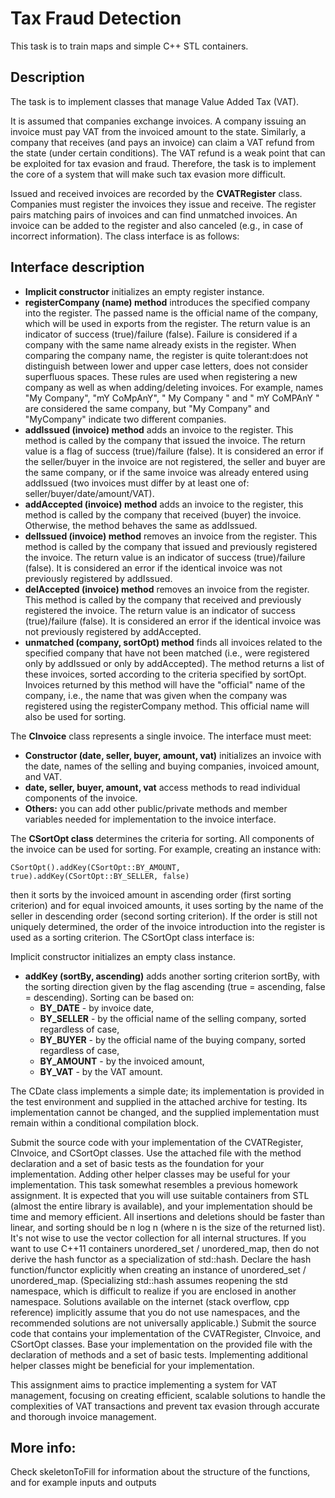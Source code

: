 
# Tax Fraud Detection

This task is to train maps and simple C++ STL containers.

## Description

The task is to implement classes that manage Value Added Tax (VAT).

It is assumed that companies exchange invoices. A company issuing an invoice must pay VAT from the invoiced amount to the state. Similarly, a company that receives (and pays an invoice) can claim a VAT refund from the state (under certain conditions). The VAT refund is a weak point that can be exploited for tax evasion and fraud. Therefore, the task is to implement the core of a system that will make such tax evasion more difficult.

Issued and received invoices are recorded by the **CVATRegister** class. Companies must register the invoices they issue and receive. The register pairs matching pairs of invoices and can find unmatched invoices. An invoice can be added to the register and also canceled (e.g., in case of incorrect information). The class interface is as follows:

## Interface description
* **Implicit constructor** initializes an empty register instance.
* **registerCompany (name) method** introduces the specified company into the register. The passed name is the official name of the company, which will be used in exports from the register. The return value is an indicator of success (true)/failure (false). Failure is considered if a company with the same name already exists in the register. When comparing the company name, the register is quite tolerant:does not distinguish between lower and upper case letters,
does not consider superfluous spaces.
These rules are used when registering a new company as well as when adding/deleting invoices. For example, names "My Company", "mY CoMpAnY", " My Company " and " mY CoMPAnY " are considered the same company, but "My Company" and "MyCompany" indicate two different companies.
* **addIssued (invoice) method** adds an invoice to the register. This method is called by the company that issued the invoice. The return value is a flag of success (true)/failure (false). It is considered an error if the seller/buyer in the invoice are not registered, the seller and buyer are the same company, or if the same invoice was already entered using addIssued (two invoices must differ by at least one of: seller/buyer/date/amount/VAT).
* **addAccepted (invoice) method** adds an invoice to the register, this method is called by the company that received (buyer) the invoice. Otherwise, the method behaves the same as addIssued.
* **delIssued (invoice) method** removes an invoice from the register. This method is called by the company that issued and previously registered the invoice. The return value is an indicator of success (true)/failure (false). It is considered an error if the identical invoice was not previously registered by addIssued.
* **delAccepted (invoice) method** removes an invoice from the register. This method is called by the company that received and previously registered the invoice. The return value is an indicator of success (true)/failure (false). It is considered an error if the identical invoice was not previously registered by addAccepted.
* **unmatched (company, sortOpt) method** finds all invoices related to the specified company that have not been matched (i.e., were registered only by addIssued or only by addAccepted). The method returns a list of these invoices, sorted according to the criteria specified by sortOpt. Invoices returned by this method will have the "official" name of the company, i.e., the name that was given when the company was registered using the registerCompany method. This official name will also be used for sorting.

The **CInvoice** class represents a single invoice. The interface must meet:

* **Constructor (date, seller, buyer, amount, vat)** initializes an invoice with the date, names of the selling and buying companies, invoiced amount, and VAT.
* **date, seller, buyer, amount, vat** access methods to read individual components of the invoice.
* **Others:** you can add other public/private methods and member variables needed for implementation to the invoice interface.

The **CSortOpt class** determines the criteria for sorting. All components of the invoice can be used for sorting. For example, creating an instance with:

` CSortOpt().addKey(CSortOpt::BY_AMOUNT, true).addKey(CSortOpt::BY_SELLER, false) `

then it sorts by the invoiced amount in ascending order (first sorting criterion) and for equal invoiced amounts, it uses sorting by the name of the seller in descending order (second sorting criterion). If the order is still not uniquely determined, the order of the invoice introduction into the register is used as a sorting criterion. The CSortOpt class interface is:

Implicit constructor initializes an empty class instance.

* **addKey (sortBy, ascending)** adds another sorting criterion sortBy, with the sorting direction given by the flag ascending (true = ascending, false = descending). Sorting can be based on:
  * **BY_DATE** - by invoice date,
  * **BY_SELLER** - by the official name of the selling company, sorted regardless of case,
  * **BY_BUYER** - by the official name of the buying company, sorted regardless of case,
  * **BY_AMOUNT** - by the invoiced amount,
  * **BY_VAT** - by the VAT amount.
  
The CDate class implements a simple date; its implementation is provided in the test environment and supplied in the attached archive for testing. Its implementation cannot be changed, and the supplied implementation must remain within a conditional compilation block.

Submit the source code with your implementation of the CVATRegister, CInvoice, and CSortOpt classes. Use the attached file with the method declaration and a set of basic tests as the foundation for your implementation. Adding other helper classes may be useful for your implementation.
This task somewhat resembles a previous homework assignment. It is expected that you will use suitable containers from STL (almost the entire library is available), and your implementation should be time and memory efficient. All insertions and deletions should be faster than linear, and sorting should be n log n (where n is the size of the returned list). It's not wise to use the vector collection for all internal structures. If you want to use C++11 containers unordered_set / unordered_map, then do not derive the hash functor as a specialization of std::hash. Declare the hash function/functor explicitly when creating an instance of unordered_set / unordered_map. (Specializing std::hash assumes reopening the std namespace, which is difficult to realize if you are enclosed in another namespace. Solutions available on the internet (stack overflow, cpp reference) implicitly assume that you do not use namespaces, and the recommended solutions are not universally applicable.)
Submit the source code that contains your implementation of the CVATRegister, CInvoice, and CSortOpt classes. Base your implementation on the provided file with the declaration of methods and a set of basic tests. Implementing additional helper classes might be beneficial for your implementation.

This assignment aims to practice implementing a system for VAT management, focusing on creating efficient, scalable solutions to handle the complexities of VAT transactions and prevent tax evasion through accurate and thorough invoice management.

## More info:
Check skeletonToFill for information about the structure of the functions, and for example inputs and outputs 
